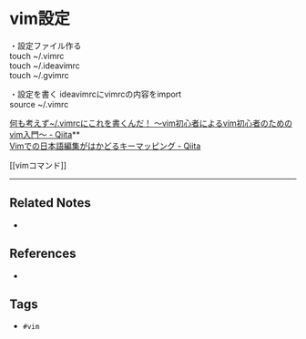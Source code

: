 # vim設定

・設定ファイル作る  
touch ~/.vimrc  
touch ~/.ideavimrc  
touch ~/.gvimrc

・設定を書く
ideavimrcにvimrcの内容をimport  
source ~/.vimrc


[何も考えず~/.vimrcにこれを書くんだ！ 〜vim初心者によるvim初心者のためのvim入門〜 - Qiita](https://qiita.com/morikooooo/items/9fd41bcd8d1ce9170301)**  
[Vimでの日本語編集がはかどるキーマッピング - Qiita](https://qiita.com/ssh0/items/9e7f0d8b8f033183dd0b)

[[vimコマンド]]

---
## Related Notes
- 

## References
- 

## Tags
- `#vim` 